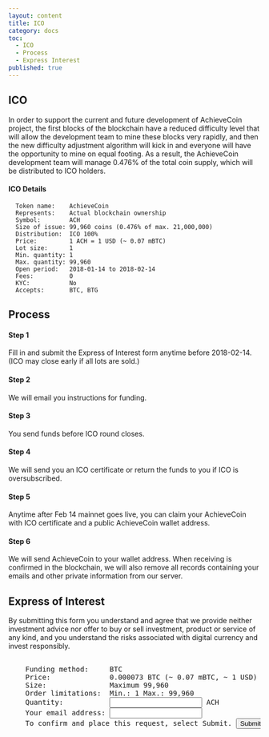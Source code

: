 ```yaml
---
layout: content
title: ICO
category: docs
toc:
  - ICO
  - Process
  - Express Interest
published: true
---
```


ICO <a id="ico"></a>
-------

In order to support the current and future development of AchieveCoin project, the first blocks of the blockchain have a reduced difficulty level that will allow the development team to mine these blocks very rapidly, and then the new difficulty adjustment algorithm will kick in and everyone will have the opportunity to mine on equal footing. As a result, the AchieveCoin development team will manage 0.476% of the total coin supply, which will be distributed to ICO holders.

#### ICO Details ####

```
  Token name:    AchieveCoin
  Represents:    Actual blockchain ownership
  Symbol:        ACH
  Size of issue: 99,960 coins (0.476% of max. 21,000,000)
  Distribution:  ICO 100%
  Price:         1 ACH = 1 USD (~ 0.07 mBTC)
  Lot size:      1
  Min. quantity: 1
  Max. quantity: 99,960
  Open period:   2018-01-14 to 2018-02-14
  Fees:          0
  KYC:           No
  Accepts:       BTC, BTG
```



Process <a id="process"></a>
------------

#### Step 1
Fill in and submit the Express of Interest form anytime before 2018-02-14. (ICO may close early if all lots are sold.)

#### Step 2
We will email you instructions for funding.

#### Step 3
You send funds before ICO round closes.

#### Step 4
We will send you an ICO certificate or return the funds to you if ICO is oversubscribed.

#### Step 5
Anytime after Feb 14 mainnet goes live, you can claim your AchieveCoin with ICO certificate and a public AchieveCoin wallet address.

#### Step 6
We will send AchieveCoin to your wallet address. When receiving is confirmed in the blockchain, we will also remove all records containing your emails and other private information from our server.



Express of Interest <a id="express-interest"></a>
------

By submitting this form you understand and agree that we provide neither investment advice nor offer to buy or sell investment, product or service of any kind, and you understand the risks associated with digital currency and invest responsibly.
<pre>
<form action="https://formspree.io/ico@achievecoin.org"
      method="POST">
    Funding method:     BTC
    Price:              0.000073 BTC (~ 0.07 mBTC, ~ 1 USD) per ACH
    Size:               Maximum 99,960
    Order limitations:  Min.: 1 Max.: 99,960
    Quantity:           <input type="text" name="qty"> ACH
    Your email address: <input type="email" name="replyto">
    To confirm and place this request, select Submit. <input type="submit" value="Submit">
</form>
</pre>
